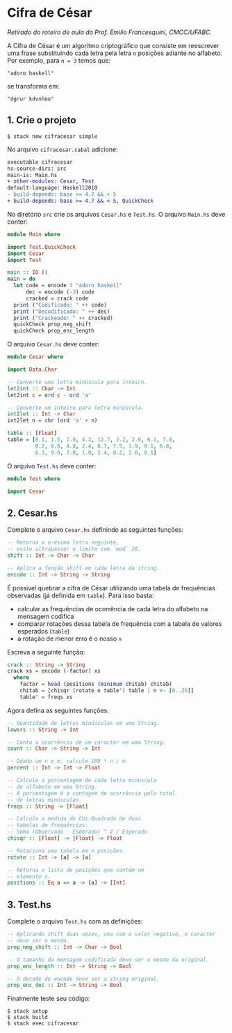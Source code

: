 # Cifra de César
*Retirado do roteiro de aula do Prof. Emilio Francesquini, CMCC/UFABC.*

A Cifra de César é um algoritmo criptográfico que consiste em reescrever
uma frase substituindo cada letra pela letra `n` posições adiante no alfabeto.
Por exemplo, para `n = 3` temos que:

```
"adoro haskell"
```

se transforma em:

```
"dgrur kdvnhoo"
```

## 1. Crie o projeto

```console
$ stack new cifracesar simple
```

No arquivo `cifracesar.cabal` adicione:

```diff
executable cifracesar
hs-source-dirs: src
main-is: Main.hs
+ other-modules: Cesar, Test
default-language: Haskell2010
- build-depends: base >= 4.7 && < 5
+ build-depends: base >= 4.7 && < 5, QuickCheck
```

No diretório `src` crie os arquivos `Cesar.hs` e `Test.hs`.
O arquivo `Main.hs` deve conter:

```hs
module Main where

import Test.QuickCheck
import Cesar
import Test

main :: IO ()
main = do
  let code = encode 3 "adoro haskell"
      dec = encode (-3) code
      cracked = crack code
  print ("Codificado: " ++ code)
  print ("Decodificado: " ++ dec)
  print ("Crackeado: " ++ cracked)
  quickCheck prop_neg_shift
  quickCheck prop_enc_length
```

O arquivo `Cesar.hs` deve conter:

```hs
module Cesar where

import Data.Char

-- Converte uma letra minúscula para inteiro.
let2int :: Char -> Int
let2int c = ord c - ord 'a'

-- Converte um inteiro para letra minúscula.
int2let :: Int -> Char
int2let n = chr (ord 'a' + n)

table :: [Float]
table = [8.1, 1.5, 2.8, 4.2, 12.7, 2.2, 2.0, 6.1, 7.0,
         0.2, 0.8, 4.0, 2.4, 6.7, 7.5, 1.9, 0.1, 6.0,
         6.3, 9.0, 2.8, 1.0, 2.4, 0.2, 2.0, 0.1]
```

O arquivo `Test.hs` deve conter:

```hs
module Test where

import Cesar
```

## 2. Cesar.hs

Complete o arquivo `Cesar.hs` definindo as seguintes funções:

```hs
-- Retorna a n-ésima letra seguinte,
-- evite ultrapassar o limite com `mod` 26.
shift :: Int -> Char -> Char

-- Aplica a função shift em cada letra da string.
encode :: Int -> String -> String
```

É possível quebrar a cifra de César utilizando uma tabela de frequências
observadas (já definida em `table`). Para isso basta:

- calcular as frequências de ocorrência de cada letra do alfabeto na
  mensagem codifica
- comparar rotações dessa tabela de frequência com a tabela de valores
  esperados (`table`)
- a rotação de menor erro é o nosso `n`

Escreva a seguinte função:

```hs
crack :: String -> String
crack xs = encode (-factor) xs
  where
    factor = head (positions (minimum chitab) chitab)
    chitab = [chisqr (rotate n table') table | n <- [0..25]]
    table' = freqs xs
```

Agora defina as seguintes funções:

```hs
-- Quantidade de letras minúsculas em uma String.
lowers :: String -> Int

-- Conta a ocorrência de um caracter em uma String.
count :: Char -> String -> Int

-- Ddado um n e m, calcule 100 * n / m.
percent :: Int -> Int -> Float

-- Calcule a porcentagem de cada letra minúscula
-- do alfabeto em uma String.
-- A porcentagem é a contagem de ocorrência pelo total
-- de letras minúsculas.
freqs :: String -> [Float]

-- Calcule a medida de Chi-Quadrado de duas
-- tabelas de frequências:
-- Soma (Observado - Esperado) ^ 2 / Esperado
chisqr :: [Float] -> [Float] -> Float

-- Rotaciona uma tabela em n posições.
rotate :: Int -> [a] -> [a]

-- Retorna a lista de posições que contém um
-- elemento x.
positions :: Eq a => a -> [a] -> [Int]
```

## 3. Test.hs

Complete o arquivo `Test.hs` com as definições:

```hs
-- Aplicando shift duas vezes, uma com o valor negativo, o caracter
-- deve ser o mesmo.
prop_neg_shift :: Int -> Char -> Bool

-- O tamanho da mensagem codificada deve ser o mesmo da original.
prop_enc_length :: Int -> String -> Bool

-- O decode do encode deve ser a string original.
prop_enc_dec :: Int -> String -> Bool
```

Finalmente teste seu código:

```console
$ stack setup
$ stack build
$ stack exec cifracesar
```
